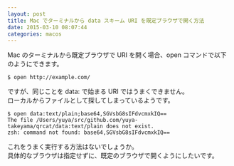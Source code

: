```yaml
---
layout: post
title: Mac でターミナルから data スキーム URI を既定ブラウザで開く方法
date: 2015-03-10 08:07:44
categories: macos
---
```

<!-- {% raw %} -->
<p>Mac のターミナルから既定ブラウザで URI を開く場合、open コマンドで以下のようにできます。</p>

<pre><code>$ open http://example.com/
</code></pre>

<p>ですが、同じことを data: で始まる URI ではうまくできません。<br>
ローカルからファイルとして探してしまっているようです。</p>

<pre><code>$ open data:text/plain;base64,SGVsbG8sIFdvcmxkIQ==
The file /Users/yuya/src/github.com/yuya-takeyama/qrcat/data:text/plain does not exist.
zsh: command not found: base64,SGVsbG8sIFdvcmxkIQ==
</code></pre>

<p>これをうまく実行する方法はないでしょうか。<br>
具体的なブラウザは指定せずに、既定のブラウザで開くようにしたいです。</p>
<!-- {% endraw %} -->
